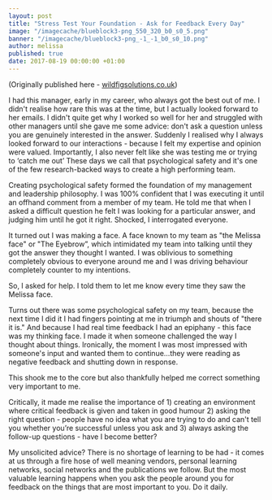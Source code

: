 ```yaml
---
layout: post
title: "Stress Test Your Foundation - Ask for Feedback Every Day"
image: "/imagecache/blueblock3-png_550_320_b0_s0_5.png"
banner: "/imagecache/blueblock3-png_-1_-1_b0_s0_10.png"
author: melissa
published: true
date: 2017-08-19 00:00:00 +01:00
---
```

(Originally published here - [wildfigsolutions.co.uk][1])

I had this manager, early in my career, who always got the best out of me. I didn't realise how rare this was at the time, but I actually looked forward to her emails. I didn't quite get why I worked so well for her and struggled with other managers until she gave me some advice: don't ask a question unless you are genuinely interested in the answer. Suddenly I realised why I always looked forward to our interactions - because I felt my expertise and opinion were valued. Importantly, I also never felt like she was testing me or trying to ‘catch me out’ These days we call that psychological safety and it's one of the few research-backed ways to create a high performing team.

Creating psychological safety formed the foundation of my management and leadership philosophy. I was 100% confident that I was executing it until an offhand comment from a member of my team. He told me that when I asked a difficult question he felt I was looking for a particular answer, and judging him until he got it right. Shocked, I interrogated everyone.

It turned out I was making a face. A face known to my team as "the Melissa face" or "The Eyebrow”, which intimidated my team into talking until they got the answer they thought I wanted. I was oblivious to something completely obvious to everyone around me and I was driving behaviour completely counter to my intentions.

So, I asked for help. I told them to let me know every time they saw the Melissa face.

Turns out there was some psychological safety on my team, because the next time I did it I had fingers pointing at me in triumph and shouts of "there it is."  And because I had real time feedback I had an epiphany - this face was my thinking face. I made it when someone challenged the way I thought about things. Ironically, the moment I was most impressed with someone's input and wanted them to continue…they were reading as negative feedback and shutting down in response.

This shook me to the core but also thankfully helped me correct something very important to me.

Critically, it made me realise the importance of 1) creating an environment where critical feedback is given and taken in good humour 2) asking the right question - people have no idea what you are trying to do and can't tell you whether you’re successful unless you ask and 3) always asking the follow-up questions - have I become better?

My unsolicited advice? There is no shortage of learning to be had - it comes at us through a fire hose of well meaning vendors, personal learning networks, social networks and the publications we follow. But the most valuable learning happens when you ask the people around you for feedback on the things that are most important to you. Do it daily. 

[1]: http://wildfigsolutions.co.uk